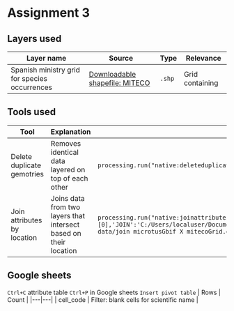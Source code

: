# Assignment 3 
## Layers used 
| Layer name | Source | Type | Relevance | 
|---|---|---|---|
| Spanish ministry grid for species occurrences | [Downloadable shapefile: MITECO](https://www.miteco.gob.es/es/cartografia-y-sig/ide/descargas/biodiversidad/especies-art17-2013_2018.html) | `.shp` | Grid containing | 

## Tools used 
| Tool | Explanation | Processing history | 
|---|---|---|
| Delete duplicate gemotries |  Removes identical data layered on top of each other | ```processing.run("native:deleteduplicategeometries", {'INPUT':'C:/Users/localuser/Documents/GIS data/MITECO grid occurrences/ESArt17_EspeciesDistrib.shp','OUTPUT':'ogr:dbname=\'C:/Users/localuser/Documents/GIS data/clean_grid_occurrences.gpkg\' table="Clean grid Occurrences" (geom)'}) ``` | 
| Join attributes by location | Joins data from two layers that intersect based on their location | ```processing.run("native:joinattributesbylocation", {'INPUT':'C:/Users/localuser/Documents/GIS data/clean_grid_occurrences.gpkg\|layername=Clean grid Occurrences','PREDICATE':[0],'JOIN':'C:/Users/localuser/Documents/GISdata/microtus_arvalis_whole.gpkg\|layername=points_from_table','JOIN_FIELDS'['fid','scientificName','locality','stateProvince','day','month','year'],'METHOD':0,'DISCARD_NONMATCHING':False,'PREFIX':'','OUTPUT':'ogr:dbname=\'C:/Users/localuser/Documents/GIS data/join microtusGbif X mitecoGrid.gpkg\' table="joined_GbifPointsXMitecoGrid" (geom)'}) ``` | 

## Google sheets 
`Ctrl+C` attribute table 
`Ctrl+P` in Google sheets 
`Insert pivot table`
| Rows | Count | 
|---|---|
| cell_code | Filter: blank cells for scientific name | 
